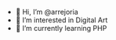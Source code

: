 - 👋 Hi, I’m @arrejoria
- 👀 I’m interested in Digital Art
- 🌱 I’m currently learning PHP

<!---
arrejoria/arrejoria is a ✨ special ✨ repository because its `README.md` (this file) appears on your GitHub profile.
You can click the Preview link to take a look at your changes.
--->
